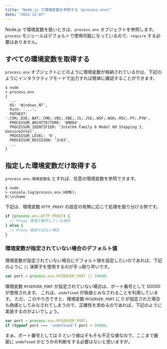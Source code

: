 ```yaml
---
title: "Node.js で環境変数を参照する (process.env)"
date: "2012-12-07"
---
```


Node.js で環境変数を扱いときは、`process.env` オブジェクトを参照します。
`process` モジュールはデフォルトで使用可能になっているので、`require` する必要はありません。


すべての環境変数を取得する
----

`process.env` オブジェクトにどのように環境変数が格納されているかは、下記のようにインタラクティブモードで出力すれば簡単に確認することができます。

```
$ node
> process.env
{
  ...
  OS: 'Windows_NT',
  Path: '...',
  PATHEXT: '.COM;.EXE;.BAT;.CMD;.VBS;.VBE;.JS;.JSE;.WSF;.WSH;.MSC;.PY;.PYW',
  PROCESSOR_ARCHITECTURE: 'AMD64',
  PROCESSOR_IDENTIFIER: 'Intel64 Family 6 Model 60 Stepping 3, GenuineIntel',
  PROCESSOR_LEVEL: '6',
  PROCESSOR_REVISION: '3c03',
  ...
}
```

指定した環境変数だけ取得する
----

`process.env.環境変数名` とすれば、任意の環境変数を参照できます。

```
$ node
> console.log(process.env.HOME);
D:\x\home
```

下記は、環境変数 `HTTP_PROXY` の設定の有無に応じて処理を振り分ける例です。

```javascript
if (process.env.HTTP_PROXY) {
  // Proxy 環境で動作している場合
} else {
  // Proxy 環境ではない場合
}
```

### 環境変数が指定されていない場合のデフォルト値

環境変数が設定されていない場合にデフォルト値を設定したいのであれば、下記のように `||` 演算子を使用するのが手っ取り早いです。

```javascript
var port = process.env.MYSERVER_PORT || 50000;
```

環境変数 `MYSERVER_PORT` が設定されていない場合は、ポート番号として 50000 が使用されます。
これは、`undefined` が偽値とみなされることを利用しています。
ただ、このやり方ですと、環境変数 `MYSERVER_PORT` に 0 が指定された場合も偽値としてみなされてしまうので、正確性を求めるのであれば、下記のように実装するのがよいでしょう。

```javascript
var port = process.env.MYSERVER_PORT;
if (typeof port === 'undefined') port = 50000;
```

まぁ、ポート番号としては 0 という値はそもそも不正な値なので、ここまで厳密に `undefined` かどうかの判断をする必要はないと思いますが。

